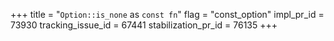 +++
title = "`Option::is_none` as `const fn`"
flag = "const_option"
impl_pr_id = 73930
tracking_issue_id = 67441
stabilization_pr_id = 76135
+++
